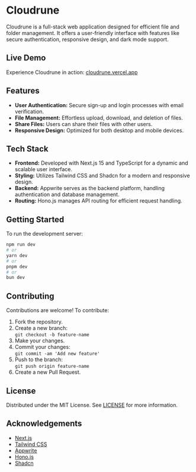 # Cloudrune

Cloudrune is a full-stack web application designed for efficient file and folder management. It offers a user-friendly interface with features like secure authentication, responsive design, and dark mode support.

## Live Demo

Experience Cloudrune in action: [cloudrune.vercel.app](https://cloudrune.vercel.app)

## Features

- **User Authentication:** Secure sign-up and login processes with email verification.
- **File Management:** Effortless upload, download, and deletion of files.
- **Share Files:** Users can share their files with other users.
- **Responsive Design:** Optimized for both desktop and mobile devices.

## Tech Stack

- **Frontend:** Developed with Next.js 15 and TypeScript for a dynamic and scalable user interface.
- **Styling:** Utilizes Tailwind CSS and Shadcn for a modern and responsive design.
- **Backend:** Appwrite serves as the backend platform, handling authentication and database management.
- **Routing:** Hono.js manages API routing for efficient request handling.

## Getting Started

To run the development server:

```bash
npm run dev
# or
yarn dev
# or
pnpm dev
# or
bun dev
```

## Contributing

Contributions are welcome! To contribute:

1. Fork the repository.
2. Create a new branch:  
   `git checkout -b feature-name`
3. Make your changes.
4. Commit your changes:  
   `git commit -am 'Add new feature'`
5. Push to the branch:  
   `git push origin feature-name`
6. Create a new Pull Request.

## License

Distributed under the MIT License. See [LICENSE](LICENSE) for more information.

## Acknowledgements

- [Next.js](https://nextjs.org/)
- [Tailwind CSS](https://tailwindcss.com/)
- [Appwrite](https://appwrite.io/)
- [Hono.js](https://hono.dev/)
- [Shadcn](https://shadcn.dev/)
